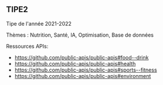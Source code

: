 ## TIPE2
Tipe de l'année 2021-2022

Thèmes : Nutrition, Santé, IA, Optimisation, Base de données

Ressources APIs:
 - https://github.com/public-apis/public-apis#food--drink
 - https://github.com/public-apis/public-apis#health
 - https://github.com/public-apis/public-apis#sports--fitness
 - https://github.com/public-apis/public-apis#environment

